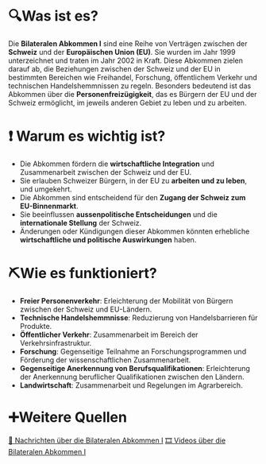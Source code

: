 # 🔍Was ist es?
Die **Bilateralen Abkommen I** sind eine Reihe von Verträgen zwischen der **Schweiz** und der **Europäischen Union (EU)**. Sie wurden im Jahr 1999 unterzeichnet und traten im Jahr 2002 in Kraft. Diese Abkommen zielen darauf ab, die Beziehungen zwischen der Schweiz und der EU in bestimmten Bereichen wie Freihandel, Forschung, öffentlichem Verkehr und technischen Handelshemmnissen zu regeln. Besonders bedeutend ist das Abkommen über die **Personenfreizügigkeit**, das es Bürgern der EU und der Schweiz ermöglicht, im jeweils anderen Gebiet zu leben und zu arbeiten.

# ❗ Warum es wichtig ist?
- Die Abkommen fördern die **wirtschaftliche Integration** und Zusammenarbeit zwischen der Schweiz und der EU.
- Sie erlauben Schweizer Bürgern, in der EU zu **arbeiten und zu leben**, und umgekehrt.
- Die Abkommen sind entscheidend für den **Zugang der Schweiz zum EU-Binnenmarkt**.
- Sie beeinflussen **aussenpolitische Entscheidungen** und die **internationale Stellung** der Schweiz.
- Änderungen oder Kündigungen dieser Abkommen könnten erhebliche **wirtschaftliche und politische Auswirkungen** haben.

# ⛏Wie es funktioniert?
- **Freier Personenverkehr**: Erleichterung der Mobilität von Bürgern zwischen der Schweiz und EU-Ländern.
- **Technische Handelshemmnisse**: Reduzierung von Handelsbarrieren für Produkte.
- **Öffentlicher Verkehr**: Zusammenarbeit im Bereich der Verkehrsinfrastruktur.
- **Forschung**: Gegenseitige Teilnahme an Forschungsprogrammen und Förderung der wissenschaftlichen Zusammenarbeit.
- **Gegenseitige Anerkennung von Berufsqualifikationen**: Erleichterung der Anerkennung beruflicher Qualifikationen zwischen den Ländern.
- **Landwirtschaft**: Zusammenarbeit und Regelungen im Agrarbereich.

# ➕Weitere Quellen
[📄 Nachrichten über die Bilateralen Abkommen I](https://www.google.com/search?q=Bilaterale+Abkommen+I&tbm=nws)
[🎞 Videos über die Bilateralen Abkommen I](https://www.google.com/search?q=Bilaterale+Abkommen+I&tbm=vid)
